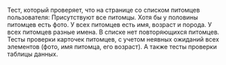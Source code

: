 Тест, который проверяет, что на странице со списком питомцев пользователя:
Присутствуют все питомцы.
Хотя бы у половины питомцев есть фото.
У всех питомцев есть имя, возраст и порода.
У всех питомцев разные имена.
В списке нет повторяющихся питомцев.
Тесты проверки карточек питомцев, с учетом неявных ожиданий всех элементов (фото, имя питомца, его возраст). 
А также тесты проверки таблицы данных.
